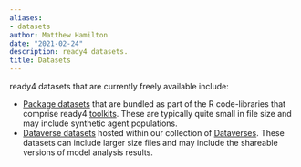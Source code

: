 ```yaml
---
aliases:
- datasets
author: Matthew Hamilton
date: "2021-02-24"
description: ready4 datasets.
title: Datasets
---
```


ready4 datasets that are currently freely available include:

- [Package datasets](../categories/package-datasets/) that are bundled as part of the R code-libraries that comprise ready4 [toolkits](../toolkits/). These are typically quite small in file size and may include synthetic agent populations.
- [Dataverse datasets](../categories/dataverse-datasets/) hosted within our collection of [Dataverses](https://dataverse.harvard.edu/dataverse/ready4). These datasets can include larger size files and may include the shareable versions of model analysis results.
